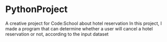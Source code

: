 # PythonProject
A creative project for Code:School about hotel reservation
In this project, I made a program that can determine whether a user will cancel a hotel reservation or not, according to the input dataset

